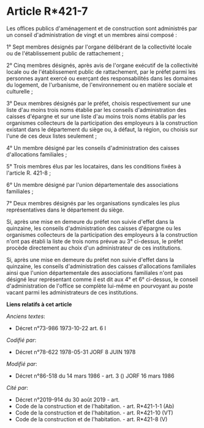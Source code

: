# Article R*421-7

Les offices publics d'aménagement et de construction sont administrés par un conseil d'administration de vingt et un membres
ainsi composé :

1° Sept membres désignés par l'organe délibérant de la collectivité locale ou de l'établissement public de rattachement ;

2° Cinq membres désignés, après avis de l'organe exécutif de la collectivité locale ou de l'établissement public de
rattachement, par le préfet parmi les personnes ayant exercé ou exerçant des responsabilités dans les domaines du logement,
de l'urbanisme, de l'environnement ou en matière sociale et culturelle ;

3° Deux membres désignés par le préfet, choisis respectivement sur une liste d'au moins trois noms établie par les conseils
d'administration des caisses d'épargne et sur une liste d'au moins trois noms établis par les organismes collecteurs de la
participation des employeurs à la construction existant dans le département du siège ou, à défaut, la région, ou choisis sur
l'une de ces deux listes seulement ;

4° Un membre désigné par les conseils d'administration des caisses d'allocations familiales ;

5° Trois membres élus par les locataires, dans les conditions fixées à l'article R. 421-8 ;

6° Un membre désigné par l'union départementale des associations familiales ;

7° Deux membres désignés par les organisations syndicales les plus représentatives dans le département du siège.

Si, après une mise en demeure du préfet non suivie d'effet dans la quinzaine, les conseils d'administration des caisses
d'épargne ou les organismes collecteurs de la participation des employeurs à la construction n'ont pas établi la liste de
trois noms prévue au 3° ci-dessus, le préfet procède directement au choix d'un administrateur de ces institutions.

Si, après une mise en demeure du préfet non suivie d'effet dans la quinzaine, les conseils d'administration des caisses
d'allocations familiales ainsi que l'union départementale des associations familiales n'ont pas désigné leur représentant
comme il est dit aux 4° et 6° ci-dessus, le conseil d'administration de l'office se complète lui-même en pourvoyant au poste
vacant parmi les administrateurs de ces institutions.

**Liens relatifs à cet article**

_Anciens textes_:

  - Décret n°73-986 1973-10-22 art. 6 I

_Codifié par_:

  - Décret n°78-622 1978-05-31 JORF 8 JUIN 1978

_Modifié par_:

  - Décret n°86-518 du 14 mars 1986 - art. 3 () JORF 16 mars 1986

_Cité par_:

  - Décret n°2019-914 du 30 août 2019 - art.
  - Code de la construction et de l'habitation. - art. R*421-1-1 (Ab)
  - Code de la construction et de l'habitation. - art. R*421-10 (VT)
  - Code de la construction et de l'habitation. - art. R*421-8 (V)
